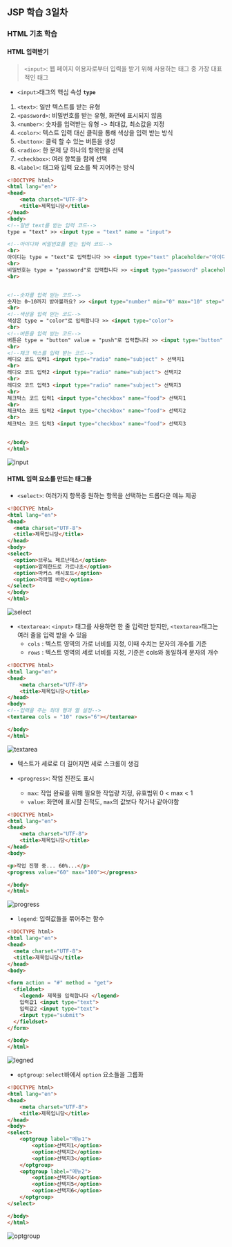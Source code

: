 ## JSP 학습 3일차

### HTML 기초 학습

#### HTML 입력받기
> `<input>`: 웹 페이지 이용자로부터 입력을 받기 위해 사용하는 태그 중 가장 대표적인 태그

- `<input>`태그의 핵심 속성 **`type`**
1. `<text>`: 일반 텍스트를 받는 유형
2. `<password>`: 비밀번호를 받는 유형, 화면에 표시되지 않음
3. `<number>`: 숫자를 입력받는 유형 -> 최대값, 최소값을 지정
4. `<color>`: 텍스트 입력 대신 클릭을 통해 색상을 입력 받는 방식
5. `<button>`: 클릭 할 수 있는 버튼을 생성
6. `<radio>`: 한 문제 당 하나의 항목만을 선택
7. `<checkbox>`: 여러 항목을 함께 선택 
8. `<label>`: 태그와 입력 요소를 짝 지어주는 방식


```html
<!DOCTYPE html>
<html lang="en">
<head>
    <meta charset="UTF-8">
    <title>제목입니당</title>
</head>
<body>
<!--일반 text를 받는 입력 코드-->
type = "text" >> <input type = "text" name = "input">

<!--아이디와 비밀번호를 받는 입력 코드-->
<br>
아이디는 type = "text"로 입력합니다 >> <input type="text" placeholder="아이디를 입력하세요">
<br>
비밀번호는 type = "password"로 입력합니다 >> <input type="password" placeholder="비밀번호를 입력하세요">
<br>


<!--숫자를 입력 받는 코드-->
숫자는 0~10까지 받아볼까요? >> <input type="number" min="0" max="10" step="1"> 완료!
<br>
<!--색상을 입력 받는 코드-->
색상은 type = "color"로 입력합니다 >> <input type="color">
<br>
<!--버튼을 입력 받는 코드-->
버튼은 type = "button" value = "push"로 입력합니다 >> <input type="button" value="PUSH">
<br>
<!--체크 박스를 입력 받는 코드-->
레디오 코드 입력1 <input type="radio" name="subject" > 선택지1
<br>
레디오 코드 입력2 <input type="radio" name="subject"> 선택지2
<br>
레디오 코드 입력3 <input type="radio" name="subject"> 선택지3
<br>
체크박스 코드 입력1 <input type="checkbox" name="food"> 선택지1
<br>
체크박스 코드 입력2 <input type="checkbox" name="food"> 선택지2
<br>
체크박스 코드 입력3 <input type="checkbox" name="food"> 선택지3


</body>
</html>
```


![input](https://github.com/king-dong-gun/PKUN_JSP/assets/160683545/54cfdc10-51f0-4463-af67-9df57c0bc76c)



#### HTML 입력 요소를 만드는 태그들
- `<select>`: 여러가지 항목중 원하는 항목을 선택하는 드롭다운 메뉴 제공

```html
<!DOCTYPE html>
<html lang="en">
<head>
  <meta charset="UTF-8">
  <title>제목입니당</title>
</head>
<body>
<select>
  <option>브루노 페르난데스</option>
  <option>알레한드로 가르나초</option>
  <option>마커스 래시포드</option>
  <option>라파엘 바란</option>
</select>
</body>
</html>
```

![select](https://github.com/king-dong-gun/PKUN_JSP/assets/160683545/838d3d35-e034-4c8b-82a2-bd3ca8baa65c)




- `<textarea>`: `<input>` 태그를 사용하면 한 줄 입력만 받지만, `<textarea>`태그는 여러 줄을 입력 받을 수 있음
  - `cols` : 텍스트 영역의 가로 너비를 지정, 이때 수치는 문자의 개수를 기준
  -  `rows` : 텍스트 영역의 세로 너비를 지정, 기준은 cols와 동일하게 문자의 개수

```html
<!DOCTYPE html>
<html lang="en">
<head>
    <meta charset="UTF-8">
    <title>제목입니당</title>
</head>
<body>
<!--입력을 주는 최대 행과 열 설정-->
<textarea cols = "10" rows="6"></textarea>

</body>
</html>
```



![textarea](https://github.com/king-dong-gun/PKUN_JSP/assets/160683545/0318d755-9609-4b8f-8215-412e37d6ffbf)


- 텍스트가 세로로 더 길어지면 세로 스크롤이 생김


- `<progress>`: 작업 진전도 표시 
  - `max`: 작업 완료를 위해 필요한 작업량 지정, 유효범위 0 < max < 1
  - `value`: 화면에 표시할 진척도, `max`의 값보다 작거나 같아야함

```html
<!DOCTYPE html>
<html lang="en">
<head>
    <meta charset="UTF-8">
    <title>제목입니당</title>
</head>
<body>

<p>작업 진행 중... 60%...</p>
<progress value="60" max="100"></progress>

</body>
</html>
```


![progress](https://github.com/king-dong-gun/PKUN_JSP/assets/160683545/6155b345-692f-42b1-b3e7-722057ed01c4)



- `legend`: 입력값들을 묶어주는 함수

```html
<!DOCTYPE html>
<html lang="en">
<head>
  <meta charset="UTF-8">
  <title>제목입니당</title>
</head>
<body>

<form action = "#" method = "get">
  <fieldset>
    <legend> 제목을 입력합니다 </legend>
    입력값1 <input type="text">
    입력값2 <input type="text">
    <input type="submit">
  </fieldset>
</form>

</body>
</html>
```


![legned](https://github.com/king-dong-gun/PKUN_JSP/assets/160683545/eb8e1480-eeee-429c-ac2f-a6b75d8b2068)


- `optgroup`: `select`바에서 `option` 요소들을 그룹화

```html
<!DOCTYPE html>
<html lang="en">
<head>
    <meta charset="UTF-8">
    <title>제목입니당</title>
</head>
<body>
<select>
    <optgroup label="메뉴1">
        <option>선택지1</option>
        <option>선택지2</option>
        <option>선택지3</option>
    </optgroup>
    <optgroup label="메뉴2">
        <option>선택지4</option>
        <option>선택지5</option>
        <option>선택지6</option>
    </optgroup>
</select>

</body>
</html>
```

![optgroup](https://github.com/king-dong-gun/PKUN_JSP/assets/160683545/f821875d-6370-472d-8f21-f2fec4422b36)


